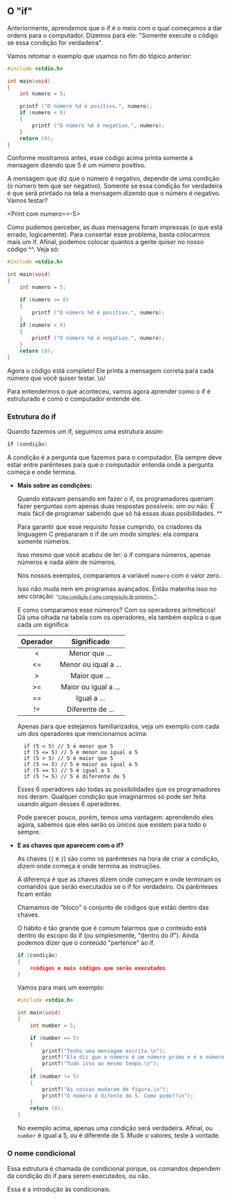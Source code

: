 ## O "if"

Anteriormente, aprendemos que o if é o meio com o qual começamos a dar ordens para o computador. Dizemos para ele: "Somente execute o código se essa condição for verdadeira".

Vamos retomar o exemplo que usamos no fim do tópico anterior:

```c
#include <stdio.h>

int	main(void)
{
	int	numero = 5;

	printf ("O número %d é positivo.", numero);
	if (numero < 0)
	{
		printf ("O número %d é negativo.", numero);
	}
	return (0);
}
```

Conforme mostramos antes, esse código acima printa somente a mensagem dizendo que 5 é um número positivo.

A mensagem que diz que o número é negativo, depende de uma condição (o número tem que ser negativo). Somente se essa condição for verdadeira é que será printado na tela a mensagem dizendo que o número é negativo. Vamos testar?

<Print com numero==-5>

Como pudemos perceber, as duas mensagens foram impressas (o que está errado, logicamente). Para consertar esse problema, basta colocarmos mais um if. Afinal, podemos colocar quantos a gente quiser no nosso código ^^. Veja só:

```c
#include <stdio.h>

int	main(void)
{
	int	numero = 5;

	if (numero >= 0)
	{
		printf ("O número %d é positivo.", numero);
	}
	if (numero < 0)
	{
		printf ("O número %d é negativo.", numero);
	}
	return (0);
}
```

Agora o código está completo! Ele printa a mensagem correta para cada número que você quiser testar. \o/

Para entendermos o que aconteceu, vamos agora aprender como o if é estruturado e como o computador entende ele.

### Estrutura do if

Quando fazemos um if, seguimos uma estrutura assim:

```c
if (condição)
```

A condição é a pergunta que fazemos para o computador. Ela sempre deve estar entre parênteses para que o computador entenda onde a pergunta começa e onde termina.

- **Mais sobre as condições:**
	
	Quando estavam pensando em fazer o if, os programadores queriam fazer perguntas com apenas duas respostas possíveis: sim ou não. É mais fácil de programar sabendo que só há essas duas pssibilidades. ^^

	Para garantir que esse requisito fosse cumprido, os criadores da linguagem C prepararam o if de um modo simples: ela compara somente números.
	
	Isso mesmo que você acabou de ler: o if compara números, apenas números e nada além de números.

	Nos nossos exemplos, comparamos a variável ``numero`` com o valor zero.

	Isso não muda nem em programas avançados. Então matenha isso no seu coração: ``"͟U͟m͟a͟ ͟c͟o͟n͟d͟i͟ç͟ã͟o͟ ͟é͟ ͟u͟m͟a͟ ͟c͟o͟m͟p͟a͟r͟a͟ç͟ã͟o͟ ͟d͟e͟ ͟n͟ú͟m͟e͟r͟o͟s͟.͟"``.

	E como comparamos esse números? Com os operadores aritméticos! Dá uma olhada na tabela com os operadores, ela também explica o que cada um significa:

	|Operador| Significado|
	|:--:|:--:|
	|<	| Menor que ...
	|<=	| Menor ou iqual a ...
	|>	| Maior que ...
	|>=	| Maior ou igual a ...
	|==	| Igual a ...
	|!=	| Diferente de ...

	Apenas para que estejamos familiarizados, veja um exemplo com cada um dos operadores que mencionamos acima:

		if (5 < 5) // 5 é menor que 5
		if (5 <= 5) // 5 é menor ou igual a 5
		if (5 > 5) // 5 é maior que 5
		if (5 >= 5) // 5 é maior ou igual a 5
		if (5 == 5) // 5 é igual a 5
		if (5 != 5) // 5 é diferente de 5

	Esses 6 operadores são todas as possibilidades que os programadores nos deram. Qualquer condição que imaginarmos só pode ser feita usando algum desses 6 operadores.
	
	Pode parecer pouco, porém, temos uma vantagem: aprendendo eles agora, sabemos que eles serão os únicos que existem para todo o sempre.

- **E as chaves que aparecem com o if?**

	As chaves (``{`` e ``}``) são como os parênteses na hora de criar a condição, dizem onde começa e onde termina as instruções.
	
	A diferença é que as chaves dizem onde começam e onde terminam os comandos que serão executados se o if for verdadeiro. Os parênteses ficam então 

	Chamamos de "bloco" o conjunto de códigos que estão dentro das chaves.

	O hábito é tão grande que é comum falarmos que o conteúdo está dentro do escopo do if (ou simplesmente, "dentro do if"). Ainda podemos dizer que o conteúdo "pertence" ao if.

	```c
	if (condição)
	{
		#códigos e mais códigos que serão executados
	}
	```
	
	Vamos para mais um exemplo:
	```c
	#include <stdio.h>

	int	main(void)
	{
		int number = 5;

		if (number == 5)
		{
			printf("Tenho uma mensagem escrita.\n");
			printf("Ela diz que o número é um número primo e é o número 5.\n");
			printf("Tudo isso ao mesmo tempo.\n");
		}
		if (number != 5)
		{
			printf("As coisas mudaram de figura.\n");
			printf("O número é difente do 5. Como pode?!\n");
		}
		return (0);
	}
	```
	No exemplo acima, apenas uma condição será verdadeira. Afinal, ou ``number`` é igual a 5, ou é diferente de 5. Mude o valores, teste à vontade.

### O nome condicional

Essa estrutura é chamada de condicional porque, os comandos dependem da condição do if para serem executados, ou não.

Essa é a introdução às condicionais.
